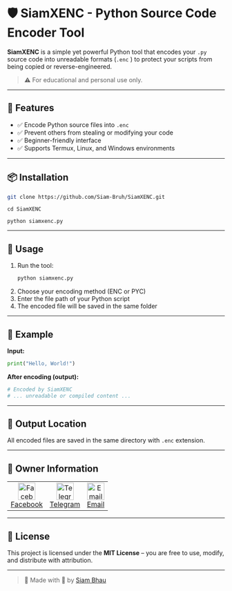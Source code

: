 # 🛡️ SiamXENC - Python Source Code Encoder Tool

**SiamXENC** is a simple yet powerful Python tool that encodes your `.py` source code into unreadable formats (`.enc` ) to protect your scripts from being copied or reverse-engineered.

> ⚠️ For educational and personal use only.

---

## 🔰 Features

- ✅ Encode Python source files into `.enc` 
- ✅ Prevent others from stealing or modifying your code
- ✅ Beginner-friendly interface
- ✅ Supports Termux, Linux, and Windows environments

---

## 📦 Installation

```bash
git clone https://github.com/Siam-Bruh/SiamXENC.git
```
```
cd SiamXENC
```
```
python siamxenc.py
```

---

## 🚀 Usage

1. Run the tool:
   ```bash
   python siamxenc.py
   ```
2. Choose your encoding method (ENC or PYC)
3. Enter the file path of your Python script
4. The encoded file will be saved in the same folder

---

## 🧪 Example

**Input:**
```python
print("Hello, World!")
```

**After encoding (output):**
```python
# Encoded by SiamXENC
# ... unreadable or compiled content ...
```

---

## 📁 Output Location

All encoded files are saved in the same directory with `.enc` extension.

---

## 👤 Owner Information

<table>
  <tr>
    <td align="center">
      <a href="https://facebook.com/SiamBhau69" target="_blank">
        <img src="https://cdn-icons-png.flaticon.com/512/124/124010.png" width="40" alt="Facebook"/>
        <br/>Facebook
      </a>
    </td>
    <td align="center">
      <a href="https://t.me/SiamBhau" target="_blank">
        <img src="https://cdn-icons-png.flaticon.com/512/2111/2111646.png" width="40" alt="Telegram"/>
        <br/>Telegram
      </a>
    </td>
    <td align="center">
      <a href="mailto:smd440046@gmail.com" target="_blank">
        <img src="https://cdn-icons-png.flaticon.com/512/732/732200.png" width="40" alt="Email"/>
        <br/>Email
      </a>
    </td>
  </tr>
</table>

---

## 📜 License

This project is licensed under the **MIT License** – you are free to use, modify, and distribute with attribution.

---

> 🔐 Made with 💖 by [Siam Bhau](https://github.com/Siam-Bruh)
